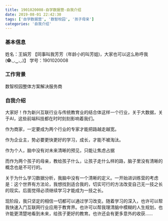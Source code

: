 ```yaml
---
title: 1901020008-自学数据营-自我介绍
date: 2019-08-01 22:42:30
tags: ['自学数据营', '数智校园', '孩子母亲']
categories: '自我介绍'
---
```


### 基本信息

姓名：王娟芳 【同事叫我芳芳（年龄小的叫芳姐)，大家也可以这么称呼我(✿◡‿◡)】
学号：1901020008

### 工作背景

数智校园整体方案解决服务商

### 自我介绍

大家好！作为新兴互联行业与传统教育业的结合体这样一个行业，关于大数据，关于AI，这些前端科技都在时时刻刻影响着我们。

作为商家，一定要成为两个行业的专家才能把路越走越宽。

作为企业主，势必要更快更好的学习，成长，才能不被淘汰。

作为个人，脑中没有对未来清晰的预见，只能让焦虑占据

而作为两个孩子的母亲，教给孩子什么，让孩子走什么样的路，脑子里没有清晰的概念也是不可行的。

关于为什么学习数据分析，我脑中没有一个清晰的定义。一开始进训练营的考虑是：这个世界有方法论，我想找到适合我的，切实可行的方法改变自己无一技之长的现实。后面觉得必须继续学习才能成为一技之长。

现阶段，我只坚定的相信一切都可以通过学习改变。随着学习的深入，也许可以帮我快速入门互联网行业应用于教育界。也许可以帮我理清脑中模糊的人生规划，也许能更清楚地看到未来，给孩子更好的教育。也许还会有更多意外的收获……
